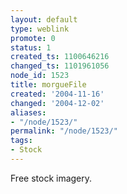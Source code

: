 ```yaml
---
layout: default
type: weblink
promote: 0
status: 1
created_ts: 1100646216
changed_ts: 1101961056
node_id: 1523
title: morgueFile
created: '2004-11-16'
changed: '2004-12-02'
aliases:
- "/node/1523/"
permalink: "/node/1523/"
tags:
- Stock
---
```

Free stock imagery.
